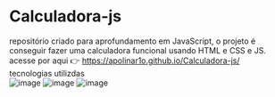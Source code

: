 # Calculadora-js
repositório criado para aprofundamento em JavaScript, o projeto é conseguir fazer uma calculadora funcional usando HTML e CSS e JS.
acesse por aqui 👉 https://apolinar1o.github.io/Calculadora-js/ <br>
 tecnologias utilizdas <br>
![image](https://user-images.githubusercontent.com/120532863/218225516-791682f8-c187-400f-8d02-582943304751.png)
![image](https://user-images.githubusercontent.com/120532863/218225551-546b1274-4bfe-4323-9c29-f1322d56da45.png)
![image](https://user-images.githubusercontent.com/120532863/218225685-ec582aba-5892-4bc4-8353-4bfa2b49866b.png)


